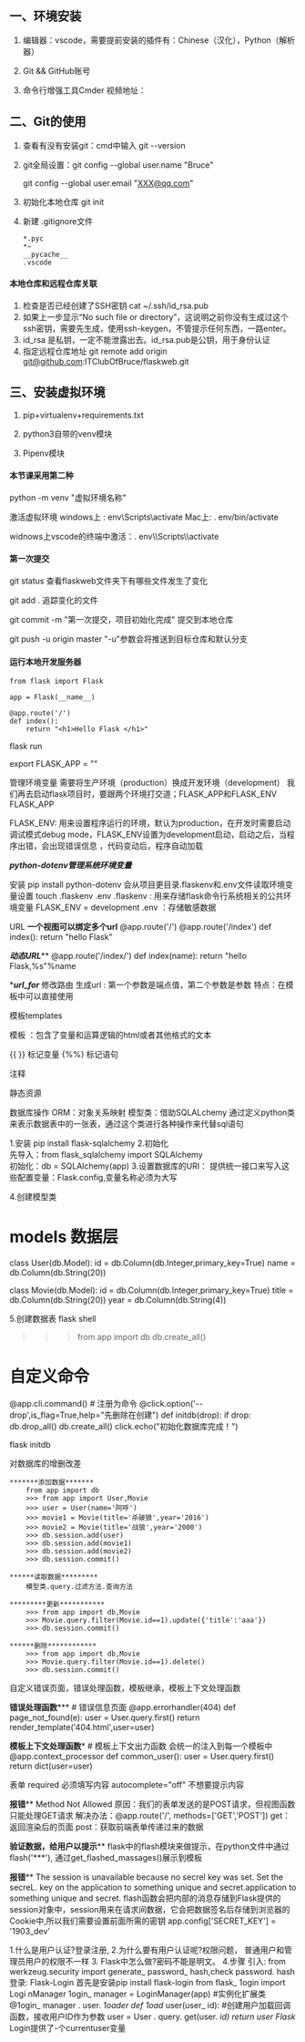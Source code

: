 ## 一、环境安装

1. 编辑器：vscode，需要提前安装的插件有：Chinese（汉化），Python（解析器）

2. Git && GitHub账号

3. 命令行增强工具Cmder  视频地址：

   

## 二、Git的使用

1. 查看有没有安装git：cmd中输入 git --version

2. git全局设置：git config --global user.name "Bruce"  

   git config --global user.email "XXX@qq.com"

3. 初始化本地仓库 git init

4. 新建 .gitignore文件 

   ```
   *.pyc
   *~
   __pycache__
   .vscode
   ```

   

#### 本地仓库和远程仓库关联

1. 检查是否已经创建了SSH密钥  cat ~/.ssh/id_rsa.pub 
2. 如果上一步显示“No such file or directory”，这说明之前你没有生成过这个ssh密钥，需要先生成，使用ssh-keygen，不管提示任何东西，一路enter。
3. id_rsa 是私钥，一定不能泄露出去。id_rsa.pub是公钥，用于身份认证
4. 指定远程仓库地址  git remote add origin git@github.com:ITClubOfBruce/flaskweb.git



## 三、安装虚拟环境

1. pip+virtualenv+requirements.txt

2. python3自带的venv模块

3. Pipenv模块

   

#### 本节课采用第二种

python -m venv "虚拟环境名称"

激活虚拟环境   windows上 : env\Scripts\activate    Mac上:  . env/bin/activate

widnows上vscode的终端中激活：. env\\\Scripts\\\activate



#### 第一次提交

git status   查看flaskweb文件夹下有哪些文件发生了变化

git add . 追踪变化的文件

git commit -m "第一次提交，项目初始化完成"   提交到本地仓库

git push -u origin master        "-u"参数会将推送到目标仓库和默认分支



#### 运行本地开发服务器

```
from flask import Flask

app = Flask(__name__)

@app.route('/')
def index():
    return "<h1>Hello Flask </h1>"
```

flask run

export FLASK_APP = ""

管理环境变量
需要将生产环境（production）换成开发环境（development）
我们再去启动flask项目时，要跟两个环境打交道；FLASK_APP和FLASK_ENV
FLASK_APP

FLASK_ENV: 用来设置程序运行的环境，默认为production，在开发时需要启动调试模式debug mode，FLASK_ENV设置为development启动，启动之后，当程序出错，会出现错误信息 ，代码变动后，程序自动加载



*****python-dotenv管理系统环境变量*****

安装 pip install python-dotenv
会从项目更目录.flaskenv和.env文件读取环境变量设置
touch .flaskenv  .env
.flaskenv  : 用来存储flask命令行系统相关的公共环境变量  FLASK_ENV = development
.env  ：存储敏感数据



URL
********一个视图可以绑定多个url********
 @app.route('/')
 @app.route('/index')
 def index():
     return "hello Flask"


*******动态URL*********
@app.route('/index/<name>')
def index(name):
    return "hello Flask,%s"%name


********url_for*******
修改路由
生成url  :  第一个参数是端点值，第二个参数是参数 
特点：在模板中可以直接使用



模板templates

模板 ：包含了变量和运算逻辑的html或者其他格式的文本

{{ }}  标记变量
{%%}  标记语句
<!--  -->  注释


静态资源


数据库操作
ORM：对象关系映射
模型类：借助SQLALchemy 通过定义python类来表示数据表中的一张表，通过这个类进行各种操作来代替sql语句

1.安装 pip install flask-sqlalchemy
2.初始化  
	先导入：from flask_sqlalchemy import SQLAlchemy  
	初始化：db = SQLAlchemy(app)
3.设置数据库的URI：
	提供统一接口来写入这些配置变量：Flask.config,变量名称必须为大写

4.创建模型类
# models 数据层
class User(db.Model):
    id = db.Column(db.Integer,primary_key=True)
    name = db.Column(db.String(20))

class Movie(db.Model):
    id = db.Column(db.Integer,primary_key=True)
    title = db.Column(db.String(20))
    year = db.Column(db.String(4))


5.创建数据表
flask shell
>>> from app import db
>>> db.create_all()

# 自定义命令
@app.cli.command() # 注册为命令
@click.option('--drop',is_flag=True,help="先删除在创建")
def initdb(drop):
    if drop:
        db.drop_all()
    db.create_all()
    click.echo("初始化数据库完成！")

flask initdb


对数据库的增删改差

	*******添加数据*******
		from app import db
		>>> from app import User,Movie
		>>> user = User(name='阿呼')
		>>> movie1 = Movie(title='杀破狼',year='2016') 
		>>> movie2 = Movie(title='战狼',year='2000')
		>>> db.session.add(user)
		>>> db.session.add(movie1)
		>>> db.session.add(movie2) 
		>>> db.session.commit()

	******读取数据*********
		模型类.query.过滤方法.查询方法

	*********更新***********
		>>> from app import db,Movie
		>>> Movie.query.filter(Movie.id==1).update({'title':'aaa'})
		>>> db.session.commit()

	******删除************
		>>> from app import db,Movie
		>>> Movie.query.filter(Movie.id==1).delete()
		>>> db.session.commit()

自定义错误页面，错误处理函数，模板继承，模板上下文处理函数

******错误处理函数*********
	# 错误信息页面
	@app.errorhandler(404)
	def page_not_found(e):
    		user = User.query.first()
    		return render_template('404.html',user=user)

******模板上下文处理函数*******
	# 模板上下文出力函数   会统一的注入到每一个模板中
	@app.context_processor
	def common_user():
    		user = User.query.first()
    		return dict(user=user)
	
	
表单
required  必须填写内容
autocomplete="off"  不想要提示内容

****报错******
Method Not Allowed
原因：我们的表单发送的是POST请求，但视图函数只能处理GET请求
解决办法：@app.route('/', methods=['GET','POST'])
get：返回渲染后的页面
post：获取前端表单传递过来的数据

****验证数据，给用户以提示******
	flask中的flash模块来做提示，在python文件中通过flash('***'),
	通过get_flashed_massages()展示到模板

****报错******
	The session is unavailable because no secrel key was set. Set the secreL. key on the application to something unique and secret.application to something unique and secret.
	flash函数会把内部的消息存储到Flask提供的session对象中，session用来在请求间数据，它会把数据签名后存储到浏览器的Cookie中,所以我们需要设置前面所需的密钥
	app.config['SECRET_KEY'] = '1903_dev' 
	


1.什么是用户认证?登录注册,
2.为什么要有用户认证呢?权限问题， 普通用户和管理员用户的权限不一样
3. Flask中怎么做?密码不能是明文。
4.步骤
引入: from werkzeug.security import generate_ password_ hash,check password. hash
登录: Flask-Login 首先是安装pip install flask-login
from flask_ 1ogin import Logi nManager
1ogin_ manager = LoginManager(app) #实例化扩展类
@1ogin_ manager . user. _1oader
def 1oad_ user(user_ id): #创建用户加载回调函数，接收用户ID作为参数
user = User . query. get(user. _id)
return user
Flask_ Login提供了-个currentuser变量


